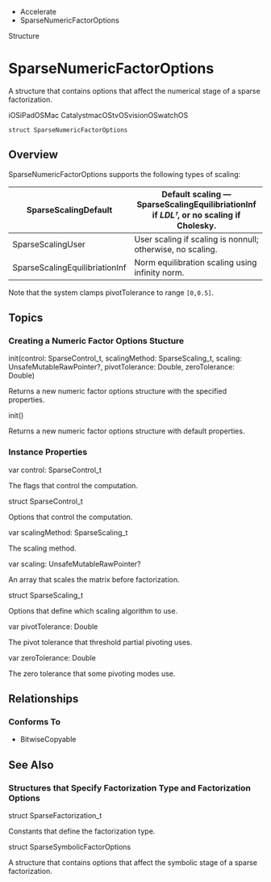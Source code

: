 

- Accelerate
-  SparseNumericFactorOptions 

Structure

# SparseNumericFactorOptions

A structure that contains options that affect the numerical stage of a sparse factorization.

iOSiPadOSMac CatalystmacOStvOSvisionOSwatchOS

``` source
struct SparseNumericFactorOptions
```

## Overview

SparseNumericFactorOptions supports the following types of scaling:

| SparseScalingDefault | Default scaling — SparseScalingEquilibriationInf if *LDLᵀ*, or no scaling if Cholesky. |
|----|----|
| SparseScalingUser | User scaling if scaling is nonnull; otherwise, no scaling. |
| SparseScalingEquilibriationInf | Norm equilibration scaling using infinity norm. |

Note that the system clamps pivotTolerance to range `[0,0.5]`.

## Topics

### Creating a Numeric Factor Options Stucture

init(control: SparseControl_t, scalingMethod: SparseScaling_t, scaling: UnsafeMutableRawPointer?, pivotTolerance: Double, zeroTolerance: Double)

Returns a new numeric factor options structure with the specified properties.

init()

Returns a new numeric factor options structure with default properties.

### Instance Properties

var control: SparseControl_t

The flags that control the computation.

struct SparseControl_t

Options that control the computation.

var scalingMethod: SparseScaling_t

The scaling method.

var scaling: UnsafeMutableRawPointer?

An array that scales the matrix before factorization.

struct SparseScaling_t

Options that define which scaling algorithm to use.

var pivotTolerance: Double

The pivot tolerance that threshold partial pivoting uses.

var zeroTolerance: Double

The zero tolerance that some pivoting modes use.

## Relationships

### Conforms To

- BitwiseCopyable

## See Also

### Structures that Specify Factorization Type and Factorization Options

struct SparseFactorization_t

Constants that define the factorization type.

struct SparseSymbolicFactorOptions

A structure that contains options that affect the symbolic stage of a sparse factorization.

